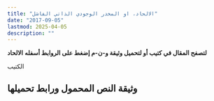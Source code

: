 ```yaml
---
title: "الالحاد، او المخدر الوجودي الذاتي الفاشل"
date: "2017-09-05"
lastmod: 2025-04-05
description: ""
---
```

**لتصفح المقال في كتيب أو لتحميل وثيقة و-ن-م إضغط على الروابط أسفله** **الالحاد**

الكتيب

## وثيقة النص المحمول ورابط تحميلها

###

